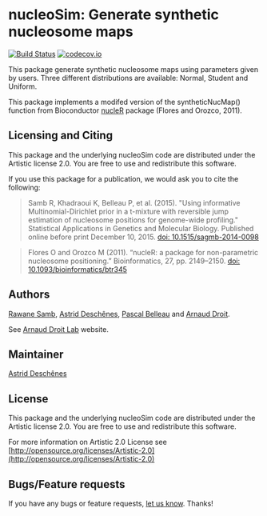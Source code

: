 nucleoSim: Generate synthetic nucleosome maps
=====================

[![Build Status](https://travis-ci.org/ArnaudDroitLab/nucleoSim.svg?branch=master)](https://travis-ci.org/ArnaudDroitLab/nucleoSim?branch=master)
[![codecov.io](https://codecov.io/github/ArnaudDroitLab/nucleoSim/coverage.svg?branch=master)](https://codecov.io/github/ArnaudDroitLab/nucleoSim?branch=master)

This package generate synthetic nucleosome maps using
parameters given by users. Three different
distributions are available: Normal, Student and Uniform.

This package implements a modifed version of the 
syntheticNucMap() function from Bioconductor 
[nucleR](http://www.bioconductor.org/packages/release/bioc/html/nucleR.html) 
package (Flores and Orozco, 2011).


## Licensing and Citing ##

This package and the underlying nucleoSim code are distributed under the Artistic license 2.0. You are free to use and redistribute this software.

If you use this package for a publication, we would ask you to cite the following:

> Samb R, Khadraoui K, Belleau P, et al. (2015). "Using informative Multinomial-Dirichlet prior in a t-mixture with reversible jump estimation of nucleosome positions for genome-wide profiling." Statistical Applications in Genetics and Molecular Biology. Published online before print December 10, 2015. <a href="http://dx.doi.org/10.1515/sagmb-2014-0098">doi: 10.1515/sagmb-2014-0098</a>

> Flores O and Orozco M (2011). “nucleR: a package for non-parametric nucleosome positioning.” Bioinformatics, 27, pp. 2149–2150. <a href="http://dx.doi.org/10.1093/bioinformatics/btr345">doi: 10.1093/bioinformatics/btr345</a>


## Authors ##

[Rawane Samb](https://ca.linkedin.com/in/rawanesamb 
"Rawane Samb"), 
[Astrid Desch&ecirc;nes](http://ca.linkedin.com/in/astriddeschenes 
"Astrid Desch&ecirc;nes"), 
[Pascal Belleau](http://ca.linkedin.com/in/pascalbelleau 
"Pascal Belleau") 
and [Arnaud Droit](http://ca.linkedin.com/in/drarnaud 
"Arnaud Droit").

See [Arnaud Droit Lab](http://bioinformatique.ulaval.ca/home/ 
"Arnaud Droit Lab") website.

## Maintainer ##

[Astrid Desch&ecirc;nes](http://ca.linkedin.com/in/astriddeschenes 
"Astrid Desch&ecirc;nes")

## License ##

This package and the underlying nucleoSim code are distributed under the 
Artistic license 2.0. You are free to use and redistribute this software. 

For more information on Artistic 2.0 License see
[http://opensource.org/licenses/Artistic-2.0](http://opensource.org/licenses/Artistic-2.0)

## Bugs/Feature requests ##

If you have any bugs or feature requests,
[let us know](https://github.com/arnauddroitlab/nucleoSim/issues). Thanks!
